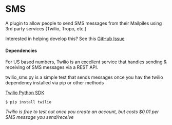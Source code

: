SMS
===

A plugin to allow people to send SMS messages from their Mailpiles using 3rd party services (Twilio, Tropo, etc.)

Interested in helping develop this? See this [GitHub Issue](https://github.com/pagekite/Mailpile/issues/268)

#### Dependencies

For US based numbers, Twilio is an excellent service that handles sending & receiving of SMS messages via a REST API. 

twilio_sms.py is a simple test that sends messages once you hav the twilio dependency installed via pip or other methods

[Twilio Python SDK](https://github.com/twilio/twilio-python)

`$ pip install twilio`

*Twilio is free to test out once you create an account, but costs $0.01 per SMS message you send/receive*
